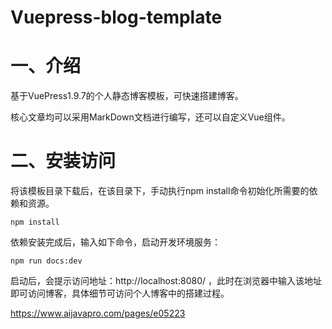 # Vuepress-blog-template
# 一、介绍

基于VuePress1.9.7的个人静态博客模板，可快速搭建博客。

核心文章均可以采用MarkDown文档进行编写，还可以自定义Vue组件。

# 二、安装访问

将该模板目录下载后，在该目录下，手动执行npm install命令初始化所需要的依赖和资源。

```
npm install
```

依赖安装完成后，输入如下命令，启动开发环境服务：

```
npm run docs:dev
```

启动后，会提示访问地址：http://localhost:8080/ ，此时在浏览器中输入该地址即可访问博客，具体细节可访问个人博客中的搭建过程。

https://www.aijavapro.com/pages/e05223
